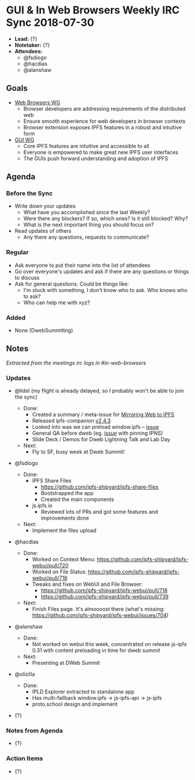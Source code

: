 # GUI & In Web Browsers Weekly IRC Sync 2018-07-30

- **Lead:** {?}
- **Notetaker:** {?}
- **Attendees:**
  - @fsdiogo
  - @hacdias
  - @alanshaw
  

## Goals

- [Web Browsers WG](https://github.com/ipfs/in-web-browsers)
    - Browser developers are addressing requirements of the distributed web
    - Ensure smooth experience for web developers in browser contexts
    - Browser extension exposes IPFS features in a robust and intuitive form
- [GUI WG](https://github.com/ipfs/ipfs-gui)
    - Core IPFS features are intuitive and accessible to all
    - Everyone is empowered to make great new IPFS user interfaces
    - The GUIs push forward understanding and adoption of IPFS

## Agenda

### Before the Sync

- Write down your updates
    - What have you accomplished since the last Weekly?
    - Were there any blockers? If so, which ones? Is it still blocked? Why?
    - What is the next important thing you should focus on?
- Read updates of others
    - Any there any questions, requests to communicate?


### Regular

- Ask everyone to put their name into the list of attendees
- Go over everyone's updates and ask if there are any questions or things to discuss
- Ask for general questions. Could be things like:
  - I'm stuck with something, I don't know who to ask. Who knows who to ask?
  - Who can help me with xyz?

### Added

- None (DwebSummittng)


## Notes

_Extracted from the meetings irc logs in #in-web-browsers_


### Updates

- @lidel (my flight is already delayed, so I probably won't be able to join the sync)
    - Done: 
        - Created a summary / meta-issue for [Mirroring Web to IPFS](https://github.com/ipfs/in-web-browsers/issues/94)
        - Released ipfs-companion [v2.4.3](https://github.com/ipfs-shipyard/ipfs-companion/releases/tag/v2.4.3)
        - Looked into was we can preload window.ipfs – [issue](https://github.com/ipfs-shipyard/ipfs-companion/issues/546)
        - General QA before dweb (eg. [issue](https://github.com/ipfs-shipyard/ipfs-companion/issues/542) with pinning IPNS)
        - Slide Deck / Demos for Dweb Lightning Talk and Lab Day 
    - Next: 
        - Fly to SF, busy week at Dweb Summit! 

- @fsdiogo
    - Done:
        - IPFS Share Files
            - https://github.com/ipfs-shipyard/ipfs-share-files
            - Bootstrapped the app
            - Created the main components
        - js.ipfs.io
            - Reviewed lots of PRs and got some features and improvements done
    - Next:
        - Implement the files upload 

- @hacdias
    - Done:
        - Worked on Context Menu: https://github.com/ipfs-shipyard/ipfs-webui/pull/720
        - Worked on File Status: https://github.com/ipfs-shipyard/ipfs-webui/pull/718
        - Tweaks and fixes on WebUI and File Browser:
            - https://github.com/ipfs-shipyard/ipfs-webui/pull/718
            - https://github.com/ipfs-shipyard/ipfs-webui/pull/739
    - Next:
        - Finish Files page. It's almoooost there (what's missing: https://github.com/ipfs-shipyard/ipfs-webui/issues/704)

- @alanshaw
    - Done:
        - Not worked on webui this week, concentrated on release js-ipfs 0.31 with content preloading in time for dweb summit
    - Next:
        - Presenting at DWeb Summit

- @olizilla
    - Done: 
      - IPLD Explorer extracted to standalone app
      - Has multi-fallback window.ipfs -> js-ipfs-api -> js-ipfs
      - proto.school design and implement 

- {?}


### Notes from Agenda

- {?}

### Action Items

- {?}
